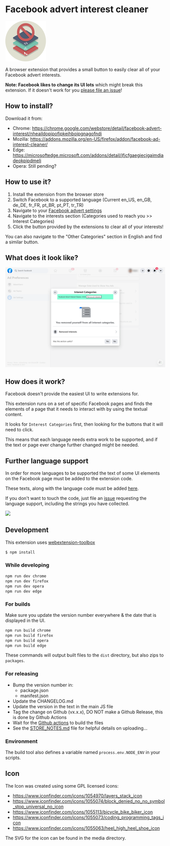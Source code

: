 # Facebook advert interest cleaner

![Icon](https://github.com/addshore/browser-facebook-advert-interest-cleaner/blob/master/app/images/icon128.png)

A browser extension that provides a small button to easily clear all of your Facebook advert interests.

**Note: Facebook likes to change its UI lots** which might break this extension. If it doesn't work for you [please file an issue](https://github.com/addshore/browser-facebook-advert-interest-cleaner/issues)!

## How to install?

Download it from:

 - Chrome: https://chrome.google.com/webstore/detail/facebook-advert-interest/nheaildopjpofjpkeihboipgnagofndi
 - Mozilla:  https://addons.mozilla.org/en-US/firefox/addon/facebook-ad-interest-cleaner/
 - Edge: https://microsoftedge.microsoft.com/addons/detail/jfjcfgaegiecjgaimdiadeokpipdmeli
 - Opera: Still pending?

## How to use it?

 1) Install the extension from the browser store
 2) Switch Facebook to a supported language (Current en_US, en_GB, de_DE, fr_FR, pt_BR, pt_PT, tr_TR)
 3) Navigate to your [Facebook advert settings](https://www.facebook.com/adpreferences/ad_settings)
 4) Navigate to the interests section (Categories used to reach you >> Interest Categories)
 5) Click the button provided by the extensions to clear all of your interests!

You can also navigate to the "Other Categories" section in English and find a similar button.

## What does it look like?

![](./media/screenshot-1280x800.png)

## How does it work?

Facebook doesn't provide the easiest UI to write extensions for.

This extension runs on a set of specific Facebook pages and finds the elements of a page that it needs to interact with by using the textual content.

It looks for `Interest Categories` first, then looking for the buttons that it will need to click.

This means that each language needs extra work to be supported, and if the text or page ever change further changed might be needed.

## Further language support

In order for more languages to be supported the text of some UI elements on the Facebook page must be added to the extension code.

These texts, along with the language code must be added [here](https://github.com/addshore/browser-facebook-advert-interest-cleaner/blob/master/app/scripts/adpreferences-ad_settings.js).

If you don't want to touch the code, just file an [issue](https://github.com/addshore/browser-facebook-advert-interest-cleaner/issues) requesting the language support, including the strings you have collected.

![](https://i.imgur.com/q9Yl7Ux.png)

## Development

This extension uses [webextension-toolbox](https://github.com/HaNdTriX/webextension-toolbox)

    $ npm install

### While developing

    npm run dev chrome
    npm run dev firefox
    npm run dev opera
    npm run dev edge

### For builds

Make sure you update the version number everywhere & the date that is displayed in the UI.

    npm run build chrome
    npm run build firefox
    npm run build opera
    npm run build edge

These commands will output built files to the `dist` directory, but also zips to `packages`.

### For releasing

- Bump the version number in:
  - package.json
  - manifest.json
- Update the CHANGELOG.md
- Update the version in the text in the main JS file
- Tag the change on Github (vx.x.x), DO NOT make a Github Release, this is done by Github Actions
- Wait for the [Github actions](https://github.com/addshore/browser-facebook-advert-interest-cleaner/actions) to build the files
- See the [STORE_NOTES.md](./STORE_NOTES.md) file for helpful details on uploading...

### Environment

The build tool also defines a variable named `process.env.NODE_ENV` in your scripts. 

## Icon

The Icon was created using some GPL licensed icons:
 - https://www.iconfinder.com/icons/1054970/layers_stack_icon
 - https://www.iconfinder.com/icons/1055074/block_denied_no_no_symbol_stop_universal_no_icon
 - https://www.iconfinder.com/icons/1055113/bicycle_bike_biker_icon
 - https://www.iconfinder.com/icons/1055073/coding_programming_tags_icon
 - https://www.iconfinder.com/icons/1055063/heel_high_heel_shoe_icon

The SVG for the icon can be found in the media directory.
